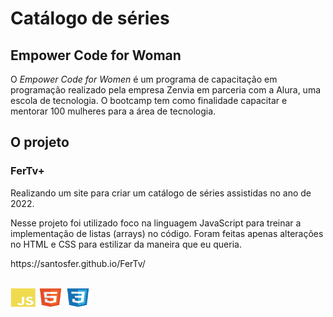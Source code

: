 # Catálogo de séries

<h2>Empower Code for Woman</h2>
<p>O <em>Empower Code for Women</em> é um programa de capacitação em programação realizado pela empresa Zenvia em parceria com a Alura, uma escola de tecnologia. O bootcamp tem como finalidade capacitar e mentorar 100 mulheres para a área de tecnologia.</p>

## <h2>O projeto</h2>
<h3>FerTv+</h3>
<p>Realizando um site para criar um catálogo de séries assistidas no ano de 2022. 
<p> Nesse projeto foi utilizado foco na linguagem JavaScript para treinar a implementação de listas (arrays) no código. Foram feitas apenas alterações no HTML e CSS para estilizar da maneira que eu queria.</p>

<p>https://santosfer.github.io/FerTv/</p>

<div style="display: inline_block"><br>
<img align="center" alt="Fer-Js" height="30" width="40" src="https://raw.githubusercontent.com/devicons/devicon/master/icons/javascript/javascript-plain.svg">
<img align="center" alt="Fer-HTML" height="30" width="40" src="https://raw.githubusercontent.com/devicons/devicon/master/icons/html5/html5-original.svg">
<img align="center" alt="Fer-CSS" height="30" width="40" src="https://raw.githubusercontent.com/devicons/devicon/master/icons/css3/css3-original.svg">
</div>
